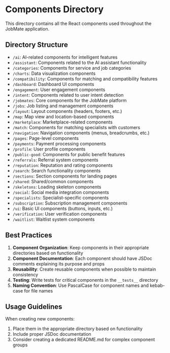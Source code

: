 # Components Directory

This directory contains all the React components used throughout the JobMate application.

## Directory Structure

- `/ai`: AI-related components for intelligent features
- `/assistant`: Components related to the AI assistant functionality
- `/categories`: Components for service and job categories
- `/charts`: Data visualization components
- `/compatibility`: Components for matching and compatibility features
- `/dashboard`: Dashboard UI components
- `/engagement`: User engagement components
- `/intent`: Components related to user intent detection
- `/jobmates`: Core components for the JobMate platform
- `/jobs`: Job listing and management components
- `/layout`: Layout components (headers, footers, etc.)
- `/map`: Map view and location-based components
- `/marketplace`: Marketplace-related components
- `/match`: Components for matching specialists with customers
- `/navigation`: Navigation components (menus, breadcrumbs, etc.)
- `/pages`: Page-level components
- `/payments`: Payment processing components
- `/profile`: User profile components
- `/public-good`: Components for public benefit features
- `/referrals`: Referral system components
- `/reputation`: Reputation and rating components
- `/search`: Search functionality components
- `/sections`: Section components for landing pages
- `/shared`: Shared/common components
- `/skeletons`: Loading skeleton components
- `/social`: Social media integration components
- `/specialists`: Specialist-specific components
- `/subscription`: Subscription management components
- `/ui`: Basic UI components (buttons, inputs, etc.)
- `/verification`: User verification components
- `/waitlist`: Waitlist system components

## Best Practices

1. **Component Organization**: Keep components in their appropriate directories based on functionality
2. **Component Documentation**: Each component should have JSDoc comments explaining its purpose and props
3. **Reusability**: Create reusable components when possible to maintain consistency
4. **Testing**: Write tests for critical components in the `__tests__` directory
5. **Naming Convention**: Use PascalCase for component names and kebab-case for file names

## Usage Guidelines

When creating new components:
1. Place them in the appropriate directory based on functionality
2. Include proper JSDoc documentation
3. Consider creating a dedicated README.md for complex component groups
